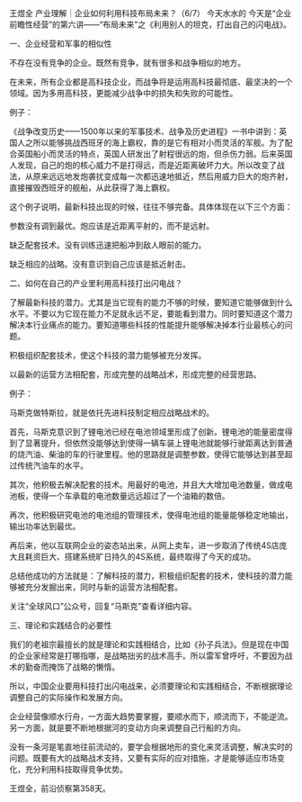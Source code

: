 王煜全 产业理解｜企业如何利用科技布局未来？（6/7） 今天水水的
今天是“企业前瞻性经营”的第六讲——“布局未来”之《利用别人的坦克，打出自己的闪电战》。

一、企业经营和军事的相似性

不存在没有竞争的企业。既然有竞争，就有很多和战争相似的地方。

在未来，所有企业都是高科技企业，而战争将是运用高科技最彻底、最坚决的一个领域。因为多用高科技，更能减少战争中的损失和失败的可能性。

例子：

《战争改变历史——1500年以来的军事技术、战争及历史进程》一书中讲到：英国人之所以能够挑战西班牙的海上霸权，靠的是它有相对小而灵活的军舰。为了配合英国船小而灵活的特点，英国人研发出了射程很远的炮，但杀伤力弱。后来英国人发现，自己的炮的核心威力不是打得远，而是近距离破坏力大。所以改变了战法，从原来远远地发炮袭扰变成每一次都迅速地抵近，然后用威力巨大的炮齐射，直接摧毁西班牙的舰船，从此获得了海上霸权。

这个例子说明，最新科技出现的时候，往往不够完备。具体体现在以下三个方面：

参数没有调到最优。炮应该是近距离平射的，而不是远射。

缺乏配套技术。没有训练迅速把船冲到敌人眼前的能力。

缺乏相应的战略。没有意识到自己应该是抵近射击。

二、如何在自己的产业里利用高科技打出闪电战？

了解最新科技的潜力。尤其是当它现有的能力不够的时候，要知道它能够做到什么水平。不要以为它现在能力不足就永远不足，要能看到潜力。同时要知道这个潜力解决本行业痛点的能力。要知道哪些科技的性能提升能够解决掉本行业最核心的问题。

积极组织配套技术，使这个科技的潜力能够被充分发挥。

以最新的运营方法相配套，形成完整的战略战术，形成完整的经营思路。

例子：

马斯克做特斯拉，就是依托先进科技制定相应战略战术的。

首先，马斯克意识到了锂电池已经在电池领域里形成了创新。锂电池的能量密度得到了显著提升，但依然没能够达到使得一辆车装上锂电池就能够行驶距离达到普通的烧汽油、柴油的车的行驶里程。他的思路就是调整参数，使得它能够达到甚至超过传统汽油车的水平。

其次，他积极去解决配套的技术。用最好的电池，并且大大增加电池数量，做成电池板，使得一个车承载的电池数量远远超过了一个油箱的数倍。

再次，他积极研究电池的电池组的管理技术，使得电池组的能量能够稳定地输出，输出功率达到最优。

再后来，他以互联网企业的姿态站出来，从网上卖车，进一步取消了传统4S店庞大且耗资巨大、搭建系统旷日持久的4S系统，最终取得了今天的成功。

总结他成功的方法就是：了解科技的潜力，积极组织配套的技术，使科技的潜力能够被充分发掘出来，同时与新的运营方法相配套。

关注“全球风口”公众号，回复“马斯克”查看详细内容。

三、理论和实践结合的必要性

我们的老祖宗最擅长的就是理论和实践相结合，比如《孙子兵法》。但是现在中国的企业家经常是打哪指哪，是战略拙劣的战术高手。所以雷军曾呼吁，不要因为战术的勤奋而掩饰了战略的懒惰。

所以，中国企业要用科技打出闪电战来，必须要理论和实践相结合，不断根据理论调整自己的实际操作和发展方向。

企业经营像顺水行舟，一方面大趋势要掌握，要顺水而下，顺流而下，不能逆流。另一方面，就是要不断地根据河的变动方向来调整自己行船的方向。

没有一条河是笔直地往前流动的，要学会根据地形的变化来灵活调整，解决实时的问题。既要有大的战略战术支持，又要有实际的应对措施，才是能够适应市场变化，充分利用科技取得竞争优势。

王煜全，前沿侦察第358天。
